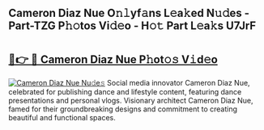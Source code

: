 ## Cameron Diaz Nue O𝚗𝚕yf𝚊ns L𝚎a𝚔ed N𝚞𝚍es - Part-TZG P𝚑𝚘tos Vi𝚍𝚎o - H𝚘𝚝 Part L𝚎a𝚔s U7JrF

# <h2><a href="http://kf1g9gs.oniu.top/?m=Cameron+Diaz+Nue">🔗👉 🔴 Cameron Diaz Nue P𝚑ot𝚘𝚜 V𝚒d𝚎o</a></h2>

[![Cameron Diaz Nue Nu𝚍e𝚜](https://i.imgur.com/0qMVB7G.gif)](http://kf1g9gs.oniu.top/?m=Cameron+Diaz+Nue)
Social media innovator Cameron Diaz Nue, celebrated for publishing dance and lifestyle content, featuring dance presentations and personal vlogs. Visionary architect Cameron Diaz Nue, famed for their groundbreaking designs and commitment to creating beautiful and functional spaces.  
